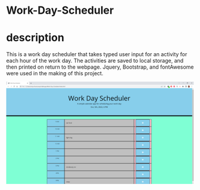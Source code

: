 # Work-Day-Scheduler

# description

This is a work day scheduler that takes typed user input for an activity for each hour of the work day. The activities are saved to local storage, and then printed on return to the webpage. Jquery, Bootstrap, and fontAwesome were used in the making of this project.

![screenshot](/screenshot.png)